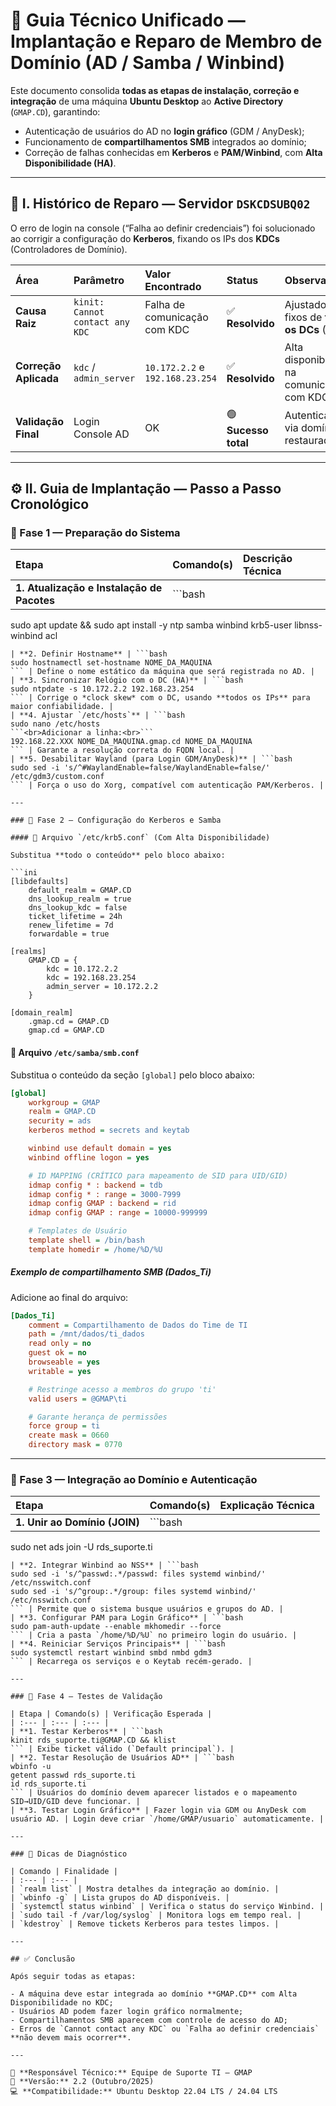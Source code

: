 # 🧩 Guia Técnico Unificado — Implantação e Reparo de Membro de Domínio (AD / Samba / Winbind)

Este documento consolida **todas as etapas de instalação, correção e integração** de uma máquina **Ubuntu Desktop** ao **Active Directory** (`GMAP.CD`), garantindo:

- Autenticação de usuários do AD no **login gráfico** (GDM / AnyDesk);
- Funcionamento de **compartilhamentos SMB** integrados ao domínio;
- Correção de falhas conhecidas em **Kerberos** e **PAM/Winbind**, com **Alta Disponibilidade (HA)**.

---

## 🧭 I. Histórico de Reparo — Servidor `DSKCDSUBQ02`

O erro de login na console (“Falha ao definir credenciais”) foi solucionado ao corrigir a configuração do **Kerberos**, fixando os IPs dos **KDCs** (Controladores de Domínio).

| Área | Parâmetro | Valor Encontrado | Status | Observações |
| :--- | :--- | :--- | :--- | :--- |
| **Causa Raiz** | `kinit: Cannot contact any KDC` | Falha de comunicação com KDC | ✅ **Resolvido** | Ajustado IPs fixos de **todos os DCs** (HA) |
| **Correção Aplicada** | `kdc` / `admin_server` | `10.172.2.2` e `192.168.23.254` | ✅ **Resolvido** | Alta disponibilidade na comunicação com KDCs |
| **Validação Final** | Login Console AD | OK | 🟢 **Sucesso total** | Autenticação via domínio restaurada |

---

## ⚙️ II. Guia de Implantação — Passo a Passo Cronológico

### 🔹 Fase 1 — Preparação do Sistema

| Etapa | Comando(s) | Descrição Técnica |
| :--- | :--- | :--- |
| **1. Atualização e Instalação de Pacotes** | ```bash
sudo apt update && sudo apt install -y ntp samba winbind krb5-user libnss-winbind acl
``` | Instala pacotes essenciais. O NTP é **crítico** para o Kerberos. |
| **2. Definir Hostname** | ```bash
sudo hostnamectl set-hostname NOME_DA_MAQUINA
``` | Define o nome estático da máquina que será registrada no AD. |
| **3. Sincronizar Relógio com o DC (HA)** | ```bash
sudo ntpdate -s 10.172.2.2 192.168.23.254
``` | Corrige o *clock skew* com o DC, usando **todos os IPs** para maior confiabilidade. |
| **4. Ajustar `/etc/hosts`** | ```bash
sudo nano /etc/hosts
```<br>Adicionar a linha:<br>```
192.168.22.XXX NOME_DA_MAQUINA.gmap.cd NOME_DA_MAQUINA
``` | Garante a resolução correta do FQDN local. |
| **5. Desabilitar Wayland (para Login GDM/AnyDesk)** | ```bash
sudo sed -i 's/^#WaylandEnable=false/WaylandEnable=false/' /etc/gdm3/custom.conf
``` | Força o uso do Xorg, compatível com autenticação PAM/Kerberos. |

---

### 🔹 Fase 2 — Configuração do Kerberos e Samba

#### 🧱 Arquivo `/etc/krb5.conf` (Com Alta Disponibilidade)

Substitua **todo o conteúdo** pelo bloco abaixo:

```ini
[libdefaults]
    default_realm = GMAP.CD
    dns_lookup_realm = true
    dns_lookup_kdc = false
    ticket_lifetime = 24h
    renew_lifetime = 7d
    forwardable = true

[realms]
    GMAP.CD = {
        kdc = 10.172.2.2
        kdc = 192.168.23.254
        admin_server = 10.172.2.2
    }

[domain_realm]
    .gmap.cd = GMAP.CD
    gmap.cd = GMAP.CD
```

#### 🧱 Arquivo `/etc/samba/smb.conf`

Substitua o conteúdo da seção `[global]` pelo bloco abaixo:

```ini
[global]
    workgroup = GMAP
    realm = GMAP.CD
    security = ads
    kerberos method = secrets and keytab

    winbind use default domain = yes
    winbind offline logon = yes

    # ID MAPPING (CRÍTICO para mapeamento de SID para UID/GID)
    idmap config * : backend = tdb
    idmap config * : range = 3000-7999
    idmap config GMAP : backend = rid
    idmap config GMAP : range = 10000-999999

    # Templates de Usuário
    template shell = /bin/bash
    template homedir = /home/%D/%U
```

##### Exemplo de compartilhamento SMB (Dados_Ti)

Adicione ao final do arquivo:

```ini
[Dados_Ti]
    comment = Compartilhamento de Dados do Time de TI
    path = /mnt/dados/ti_dados
    read only = no
    guest ok = no
    browseable = yes
    writable = yes

    # Restringe acesso a membros do grupo 'ti'
    valid users = @GMAP\ti

    # Garante herança de permissões
    force group = ti
    create mask = 0660
    directory mask = 0770
```

---

### 🔹 Fase 3 — Integração ao Domínio e Autenticação

| Etapa | Comando(s) | Explicação Técnica |
| :--- | :--- | :--- |
| **1. Unir ao Domínio (JOIN)** | ```bash
sudo net ads join -U rds_suporte.ti
``` | Junta a máquina ao AD, criando a conta de computador. |
| **2. Integrar Winbind ao NSS** | ```bash
sudo sed -i 's/^passwd:.*/passwd: files systemd winbind/' /etc/nsswitch.conf
sudo sed -i 's/^group:.*/group: files systemd winbind/' /etc/nsswitch.conf
``` | Permite que o sistema busque usuários e grupos do AD. |
| **3. Configurar PAM para Login Gráfico** | ```bash
sudo pam-auth-update --enable mkhomedir --force
``` | Cria a pasta `/home/%D/%U` no primeiro login do usuário. |
| **4. Reiniciar Serviços Principais** | ```bash
sudo systemctl restart winbind smbd nmbd gdm3
``` | Recarrega os serviços e o Keytab recém-gerado. |

---

### 🔹 Fase 4 — Testes de Validação

| Etapa | Comando(s) | Verificação Esperada |
| :--- | :--- | :--- |
| **1. Testar Kerberos** | ```bash
kinit rds_suporte.ti@GMAP.CD && klist
``` | Exibe ticket válido (`Default principal`). |
| **2. Testar Resolução de Usuários AD** | ```bash
wbinfo -u
getent passwd rds_suporte.ti
id rds_suporte.ti
``` | Usuários do domínio devem aparecer listados e o mapeamento SID→UID/GID deve funcionar. |
| **3. Testar Login Gráfico** | Fazer login via GDM ou AnyDesk com usuário AD. | Login deve criar `/home/GMAP/usuario` automaticamente. |

---

### 🧰 Dicas de Diagnóstico

| Comando | Finalidade |
| :--- | :--- |
| `realm list` | Mostra detalhes da integração ao domínio. |
| `wbinfo -g` | Lista grupos do AD disponíveis. |
| `systemctl status winbind` | Verifica o status do serviço Winbind. |
| `sudo tail -f /var/log/syslog` | Monitora logs em tempo real. |
| `kdestroy` | Remove tickets Kerberos para testes limpos. |

---

## ✅ Conclusão

Após seguir todas as etapas:

- A máquina deve estar integrada ao domínio **GMAP.CD** com Alta Disponibilidade no KDC;
- Usuários AD podem fazer login gráfico normalmente;
- Compartilhamentos SMB aparecem com controle de acesso do AD;
- Erros de `Cannot contact any KDC` ou `Falha ao definir credenciais` **não devem mais ocorrer**.

---

📌 **Responsável Técnico:** Equipe de Suporte TI – GMAP  
📅 **Versão:** 2.2 (Outubro/2025)  
💻 **Compatibilidade:** Ubuntu Desktop 22.04 LTS / 24.04 LTS
